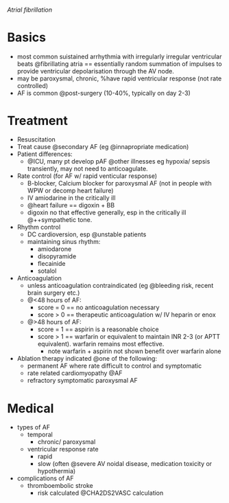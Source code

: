 ###### Atrial fibrillation

# Basics
- most common suistained arrhythmia with irregularly irregular ventricular beats @fibrillating atria == essentially random summation of impulses to provide ventricular depolarisation through the AV node. 
- may be paroxysmal, chronic, %have rapid ventricular response (not rate controlled)
- AF is common @post-surgery (10-40%, typically on day 2-3)

# Treatment 
- Resuscitation
- Treat cause @secondary AF (eg @innapropriate medication)
- Patient differences:
    + @ICU, many pt develop pAF @other illnesses eg hypoxia/ sepsis transiently, may not need to anticoagulate.
- Rate control (for AF w/ rapid venticular response)
    + B-blocker, Calcium blocker for paroxysmal AF (not in people with WPW or decomp heart failure)
    + IV amiodarine in the critically ill
    + @heart failure == digoxin + BB
    + digoxin no that effective generally, esp in the critically ill @++sympathetic tone.
- Rhythm control
    + DC cardioversion, esp @unstable patients
    + maintaining sinus rhythm:
        * amiodarone
        * disopyramide
        * flecainide
        * sotalol
- Anticoagulation
    + unless anticoagulation contraindicated (eg @bleeding risk, recent brain surgery etc.)
    + @<48 hours of AF:
        * score = 0 == no anticoagulation necessary
        * score > 0 == therapeutic anticoagulation w/ IV heparin or enox
    + @>48 hours of AF:
        * score = 1 == aspirin is a reasonable choice
        * score > 1 == warfarin or equivalent to maintain INR 2-3 (or APTT equivalent). warfarin remains most effective.
            - note warfarin + aspirin not shown benefit over warfarin alone
- Ablation therapy indicated @one of the following:
    + permanent AF where rate difficult to control and symptomatic
    + rate related cardiomyopathy @AF
    + refractory symptomatic paroxysmal AF

# Medical
- types of AF
    + temporal
        * chronic/ paroxysmal
    + ventricular response rate
        * rapid
        * slow (often @severe AV noidal disease, medication toxicity or hypothermia)
- complications of AF
    + thromboembolic stroke
        * risk calculated @CHA2DS2VASC calculation
